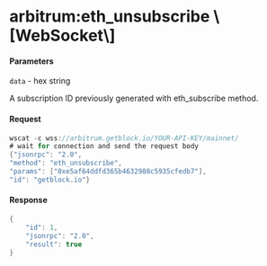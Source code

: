 # arbitrum:eth\_unsubscribe \\\[WebSocket\\]

#### Parameters

`data` - hex string

A subscription ID previously generated with eth\_subscribe method.

#### Request

```java
wscat -c wss://arbitrum.getblock.io/YOUR-API-KEY/mainnet/ 
# wait for connection and send the request body 
{"jsonrpc": "2.0",
"method": "eth_unsubscribe",
"params": ["0xe5af64ddfd365b4632988c5935cfedb7"],
"id": "getblock.io"}
```

#### Response

```java
{
    "id": 1,
    "jsonrpc": "2.0",
    "result": true
}
```
